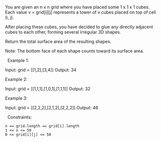 You are given an n x n grid where you have placed some 1 x 1 x 1 cubes. Each value v = grid[i][j] represents a tower of v cubes placed on top of cell (i, j).

After placing these cubes, you have decided to glue any directly adjacent cubes to each other, forming several irregular 3D shapes.

Return the total surface area of the resulting shapes.

Note: The bottom face of each shape counts toward its surface area.

 
Example 1:

Input: grid = [[1,2],[3,4]]
Output: 34


Example 2:

Input: grid = [[1,1,1],[1,0,1],[1,1,1]]
Output: 32


Example 3:

Input: grid = [[2,2,2],[2,1,2],[2,2,2]]
Output: 46


 
Constraints:


	n == grid.length == grid[i].length
	1 <= n <= 50
	0 <= grid[i][j] <= 50

